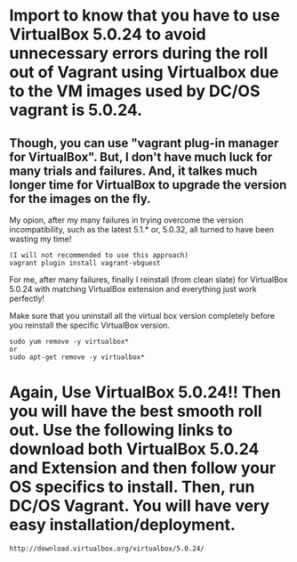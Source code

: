 # Import to know that you have to use VirtualBox 5.0.24 to avoid unnecessary errors during the roll out of Vagrant using Virtualbox due to the VM images used by DC/OS vagrant is 5.0.24. 

## Though, you can use "vagrant plug-in manager for VirtualBox". But, I don't have much luck for many trials and failures. And, it talkes much longer time for VirtualBox to upgrade the version for the images on the fly. 

My opion, after my many failures in trying overcome the version incompatibility, such as the latest 5.1.* or, 5.0.32, all turned to have been wasting my time!
```
(I will not recommended to use this approach)
vagrant plugin install vagrant-vbguest
```

For me, after many failures, finally I reinstall (from clean slate) for VirtualBox 5.0.24 with matching VirtualBox extension and everything just work perfectly!

Make sure that you uninstall all the virtual box version completely before you reinstall the specific VirtualBox version.
```
sudo yum remove -y virtualbox*
or
sudo apt-get remove -y virtualbox*
```
# Again, Use VirtualBox 5.0.24!! Then you will have the best smooth roll out. Use the following links to download both VirtualBox 5.0.24 and Extension and then follow your OS specifics to install. Then, run DC/OS Vagrant. You will have very easy installation/deployment.
 
```
http://download.virtualbox.org/virtualbox/5.0.24/
```
